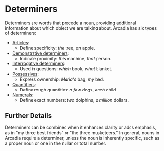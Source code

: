 # Determiners

Determiners are words that precede a noun, providing additional information about which object we are talking about.
Arcadia has six types of determiners:

- [Articles][article]:
    - Define specificity: _the_ tree, _an_ apple.
- [Demonstrative determiners][demonstrative determiner]:
    - Indicate proximity: _this_ machine, _that_ person.
- [Interrogative determiners][interrogative determiner]:
    - Used in questions: _which_ book, _what_ blanket.
- [Possessives][possessive]:
    - Express ownership: _Maria's_ bag, _my_ bed.
- [Quantifiers][quantifier]:
    - Define rough quantities: _a few_ dogs, _each_ child.
- [Numerals][numeral]:
    - Define exact numbers: _two_ dolphins, _a million_ dollars.

## Further Details

Determiners can be combined when it enhances clarity or adds emphasis, as in "my three best friends" or "the three musketeers."
In general, nouns in Arcadia require a determiner, unless the noun is inherently specific, such as a proper noun or one in the nullar or total number.

[article]: ./articles.md
[demonstrative determiner]: ./demonstratives.md
[interrogative determiner]: ./interrogatives.md
[possessive]: ./possessives.md
[quantifier]: ./quantifiers.md
[numeral]: ./numerals.md
